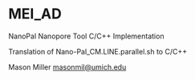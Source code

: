 MEI_AD
===========================
NanoPal Nanopore Tool C/C++ Implementation

Translation of Nano-Pal_CM.LINE.parallel.sh to C/C++

Mason Miller <masonmil@umich.edu>
